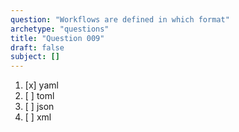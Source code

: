 ```yaml
---
question: "Workflows are defined in which format"
archetype: "questions"
title: "Question 009"
draft: false
subject: []
---
```


1. [x] yaml
1. [ ] toml
1. [ ] json
1. [ ] xml
